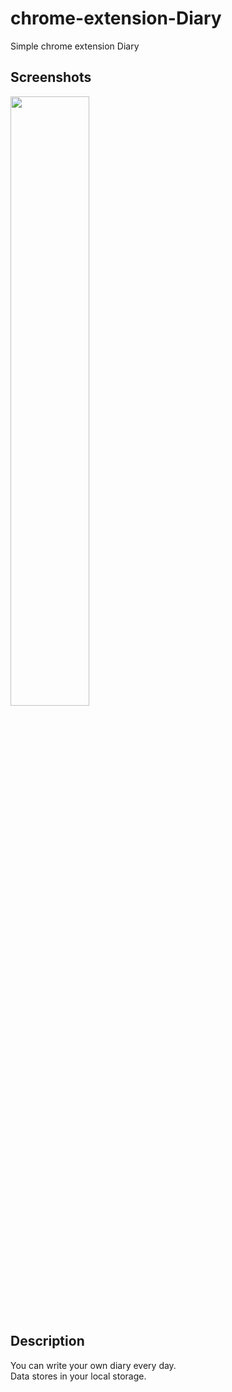 # chrome-extension-Diary
Simple chrome extension Diary

Screenshots
------------
<img src="https://user-images.githubusercontent.com/59128409/76161536-b2622380-6177-11ea-8237-3c594acbbdc6.PNG" width="50%"></img>


Description
------------
You can write your own diary every day. <br/>
Data stores in your local storage.
